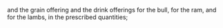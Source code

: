 and the grain offering and the drink offerings for the bull, for the ram, and for the lambs, in the prescribed quantities;
